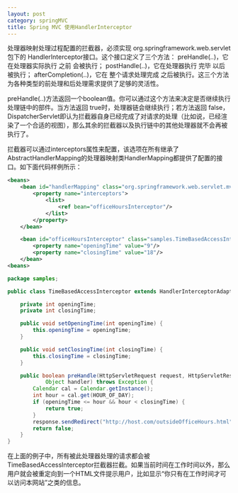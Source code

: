 ```yaml
---
layout: post
category: springMVC
title: Spring MVC 使用HandlerInterceptor
---
```


处理器映射处理过程配置的拦截器，必须实现 org.springframework.web.servlet包下的 HandlerInterceptor接口。这个接口定义了三个方法： preHandle(..)，它在处理器实际执行 之前 会被执行； postHandle(..)，它在处理器执行 完毕 以后被执行； afterCompletion(..)，它在 整个请求处理完成 之后被执行。这三个方法为各种类型的前处理和后处理需求提供了足够的灵活性。

preHandle(..)方法返回一个boolean值。你可以通过这个方法来决定是否继续执行处理链中的部件。当方法返回 true时，处理器链会继续执行；若方法返回 false， DispatcherServlet即认为拦截器自身已经完成了对请求的处理（比如说，已经渲染了一个合适的视图），那么其余的拦截器以及执行链中的其他处理器就不会再被执行了。

拦截器可以通过interceptors属性来配置，该选项在所有继承了AbstractHandlerMapping的处理器映射类HandlerMapping都提供了配置的接口。如下面代码样例所示：

```xml
<beans>
    <bean id="handlerMapping" class="org.springframework.web.servlet.mvc.method.annotation.RequestMappingHandlerMapping">
        <property name="interceptors">
            <list>
                <ref bean="officeHoursInterceptor"/>
            </list>
        </property>
    </bean>

    <bean id="officeHoursInterceptor" class="samples.TimeBasedAccessInterceptor">
        <property name="openingTime" value="9"/>
        <property name="closingTime" value="18"/>
    </bean>
<beans>
```

```java
package samples;

public class TimeBasedAccessInterceptor extends HandlerInterceptorAdapter {

    private int openingTime;
    private int closingTime;

    public void setOpeningTime(int openingTime) {
        this.openingTime = openingTime;
    }

    public void setClosingTime(int closingTime) {
        this.closingTime = closingTime;
    }

    public boolean preHandle(HttpServletRequest request, HttpServletResponse response,
            Object handler) throws Exception {
        Calendar cal = Calendar.getInstance();
        int hour = cal.get(HOUR_OF_DAY);
        if (openingTime <= hour && hour < closingTime) {
            return true;
        }
        response.sendRedirect("http://host.com/outsideOfficeHours.html");
        return false;
    }
}
```

在上面的例子中，所有被此处理器处理的请求都会被TimeBasedAccessInterceptor拦截器拦截。如果当前时间在工作时间以外，那么用户就会被重定向到一个HTML文件提示用户，比如显示“你只有在工作时间才可以访问本网站”之类的信息。

